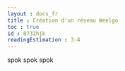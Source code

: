 ```yaml
---
layout : docs_fr
title : Création d'un réseau Weelgo
toc : true
id : 8732hjk
readingEstimation : 3-4
---
```


spok spok spok
